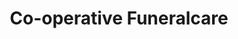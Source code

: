 ---
title: "Co-operative Funeralcare"
url: /amble/co-operative-funeralcare/
shop: funeral directors
---